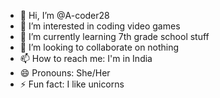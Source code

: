 - 👋 Hi, I’m @A-coder28
- 👀 I’m interested in coding video games
- 🌱 I’m currently learning 7th grade school stuff
- 💞️ I’m looking to collaborate on nothing
- 📫 How to reach me: I'm in India
- 😄 Pronouns: She/Her
- ⚡ Fun fact: I like unicorns

<!---
A-coder28/A-coder28 is a ✨ special ✨ repository because its `README.md` (this file) appears on your GitHub profile.
You can click the Preview link to take a look at your changes.
--->

